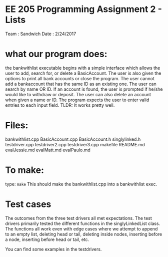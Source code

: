 # EE 205 Programming Assignment 2 - Lists

Team   : Sandwich
Date   : 2/24/2017

# what our program does:

the bankwithlist executable begins with a simple interface which
allows the user to add, search for, or delete a BasicAccount.
The user is also given the options to print all bank accounts or close the program.
The user cannot add a bankaccount that has the same ID as an existing one.
The user can search by name OR ID. If an account is found, the user is
prompted if he/she would like to withdraw or deposit.
The user can also delete an account when given a name or ID.
The program expects the user to enter valid entries to each input field.
TLDR: It works pretty well.

# Files:

bankwithlist.cpp
BasicAccount.cpp
BasicAccount.h
singlylinked.h
testdriver.cpp
testdriver2.cpp
testdriver3.cpp
makefile
README.md
evalJessie.md
evalMatt.md
evalPaulo.md

# To make:

type: `make`
This should make the bankwithlist.cpp into a bankwithlist exec.

# Test cases

The outcomes from the three test drivers all met expectations.
The test drivers primarily tested the different functions in the
singlyLinkedList class. The functions all work even with edge cases
where we attempt to append to an empty list, deleting head or tail, 
deleting inside nodes, inserting before a node, inserting before
head or tail, etc.

You can find some examples in the testdrivers.
